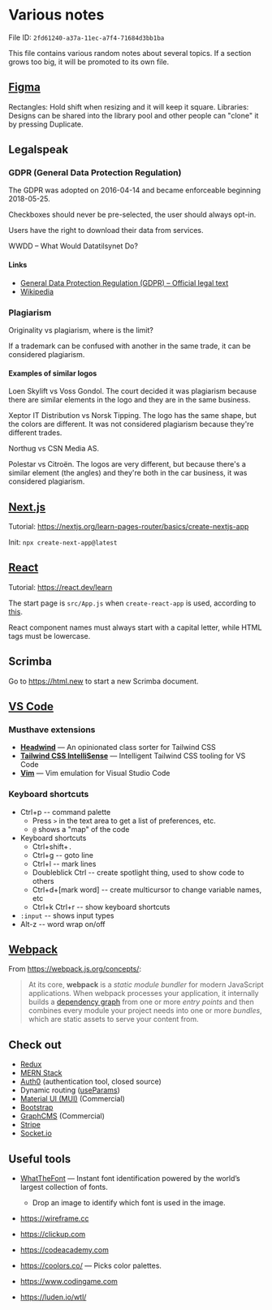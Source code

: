 # Various notes <!-- {{{1 -->

File ID: `2fd61240-a37a-11ec-a7f4-71684d3bb1ba`

This file contains various random notes about several topics. If a section 
grows too big, it will be promoted to its own file.

## [Figma](https://figma.com) <!-- {{{2 -->

Rectangles: Hold shift when resizing and it will keep it square.
Libraries: Designs can be shared into the library pool and other people can 
"clone" it by pressing Duplicate.

## Legalspeak <!-- {{{2 -->

### GDPR (General Data Protection Regulation) <!-- {{{3 -->

The GDPR was adopted on 2016-04-14 and became enforceable beginning 2018-05-25.

Checkboxes should never be pre-selected, the user should always opt-in.

Users have the right to download their data from services.

WWDD – What Would Datatilsynet Do?

#### Links <!-- {{{4 -->

  - [General Data Protection Regulation (GDPR) – Official legal text](https://gdpr-info.eu/)
  - [Wikipedia](https://en.wikipedia.org/wiki/General_Data_Protection_Regulation)

### Plagiarism <!-- {{{3 -->

Originality vs plagiarism, where is the limit?

If a trademark can be confused with another in the same trade, it can be 
considered plagiarism.

#### Examples of similar logos <!-- {{{4 -->

Loen Skylift vs Voss Gondol. The court decided it was plagiarism because there 
are similar elements in the logo and they are in the same business.

Xeptor IT Distribution vs Norsk Tipping. The logo has the same shape, but the 
colors are different. It was not considered plagiarism because they're 
different trades.

Northug vs CSN Media AS.

Polestar vs Citroën. The logos are very different, but because there's a 
similar element (the angles) and they're both in the car business, it was 
considered plagiarism.

## [Next.js](https://nextjs.org/) <!-- {{{2 -->

Tutorial: <https://nextjs.org/learn-pages-router/basics/create-nextjs-app>

Init: `npx create-next-app@latest`

## [React](https://react.dev/) <!-- {{{2 -->

Tutorial: <https://react.dev/learn>

The start page is `src/App.js` when `create-react-app` is used, according to 
[this](https://stackoverflow.com/q/54412563/93279).

React component names must always start with a capital letter, while HTML tags 
must be lowercase.

## Scrimba <!-- {{{2 -->

Go to <https://html.new> to start a new Scrimba document.

## [VS Code](https://code.visualstudio.com/) <!-- {{{2 -->

### Musthave extensions <!-- {{{3 -->

  - [**Headwind**](https://marketplace.visualstudio.com/items?itemName=heybourn.headwind) 
    — An opinionated class sorter for Tailwind CSS
  - [**Tailwind CSS 
    IntelliSense**](https://marketplace.visualstudio.com/items?itemName=bradlc.vscode-tailwindcss) 
    — Intelligent Tailwind CSS tooling for VS Code
  - [**Vim**](https://marketplace.visualstudio.com/items?itemName=vscodevim.vim) 
    — Vim emulation for Visual Studio Code

### Keyboard shortcuts <!-- {{{3 -->

- Ctrl+p -- command palette
  - Press `>` in the text area to get a list of preferences, etc.
  - `@` shows a "map" of the code
- Keyboard shortcuts
  - Ctrl+shift+`.`
  - Ctrl+g -- goto line
  - Ctrl+l -- mark lines
  - Doubleblick Ctrl -- create spotlight thing, used to show code to others
  - Ctrl+d+[mark word] -- create multicursor to change variable names, etc
  - Ctrl+k Ctrl+r -- show keyboard shortcuts
- `:input` -- shows input types
- Alt-z -- word wrap on/off

## [Webpack](https://webpack.js.org/) <!-- {{{2 -->

From <https://webpack.js.org/concepts/>:

> At its core, **webpack** is a *static module bundler* for modern JavaScript 
> applications. When webpack processes your application, it internally builds a 
> [dependency graph](/concepts/dependency-graph/) from one or more *entry 
> points* and then combines every module your project needs into one or more 
> *bundles*, which are static assets to serve your content from.

## Check out <!-- {{{2 -->

  - [Redux](https://redux.js.org/)
  - [MERN Stack](https://www.mongodb.com/mern-stack)
  - [Auth0](https://auth0.com/) (authentication tool, closed source)
  - Dynamic routing 
    ([useParams](https://reactrouter.com/docs/en/v6/hooks/use-params))
  - [Material UI (MUI)](https://mui.com/) (Commercial)
  - [Bootstrap](https://getbootstrap.com/)
  - [GraphCMS](https://graphcms.com/) (Commercial)
  - [Stripe](https://stripe.com)
  - [Socket.io](https://socket.io/)

## Useful tools <!-- {{{2 -->

  - [WhatTheFont](https://www.myfonts.com/WhatTheFont/) — Instant font 
    identification powered by the world’s largest collection of fonts.
    - Drop an image to identify which font is used in the image.
  - <https://wireframe.cc>
  - <https://clickup.com>
  - <https://codeacademy.com>
  - <https://coolors.co/> — Picks color palettes.
  - <https://www.codingame.com>
  - <https://luden.io/wtl/>

    <!--
    vim: set ts=2 sw=2 sts=2 tw=79 et fo=tcqw fenc=utf8 :
    vim: set com=b\:#,fb\:-,fb\:*,n\:> ft=markdown fdm=marker fdl=1 :
    -->
